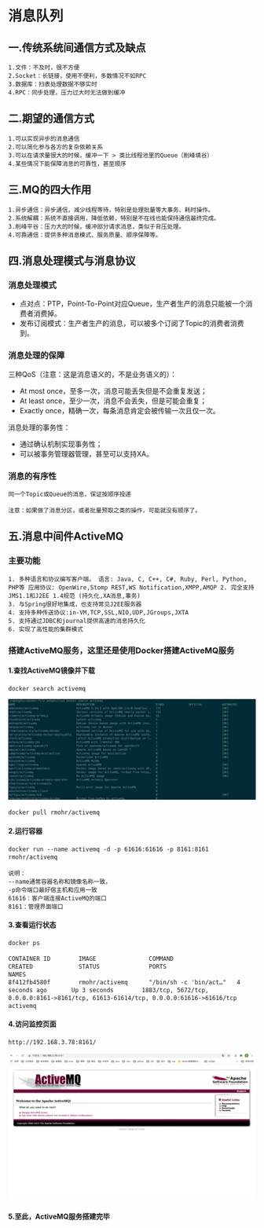 # 消息队列

## 一.传统系统间通信方式及缺点
    1.文件：不及时，很不方便
    2.Socket：长链接，使用不便利，多数情况不如RPC
    3.数据库：扫表处理数据不够实时
    4.RPC：同步处理，压力过大时无法做到缓冲

## 二.期望的通信方式
    1.可以实现异步的消息通信 
    2.可以简化参与各方的复杂依赖关系 
    3.可以在请求量很大的时候，缓冲一下 > 类比线程池里的Queue（削峰填谷）
    4.某些情况下能保障消息的可靠性，甚至顺序

## 三.MQ的四大作用
    1.异步通信：异步通信，减少线程等待，特别是处理批量等大事务、耗时操作。 
    2.系统解耦：系统不直接调用，降低依赖，特别是不在线也能保持通信最终完成。 
    3.削峰平谷：压力大的时候，缓冲部分请求消息，类似于背压处理。 
    4.可靠通信：提供多种消息模式、服务质量、顺序保障等。

## 四.消息处理模式与消息协议

### 消息处理模式
- 点对点：PTP，Point-To-Point对应Queue，生产者生产的消息只能被一个消费者消费掉。
- 发布订阅模式：生产者生产的消息，可以被多个订阅了Topic的消费者消费到。

### 消息处理的保障
三种QoS（注意：这是消息语义的，不是业务语义的）： 
- At most once，至多一次，消息可能丢失但是不会重复发送；
- At least once，至少一次，消息不会丢失，但是可能会重复； 
- Exactly once，精确一次，每条消息肯定会被传输一次且仅一次。 
  
消息处理的事务性： 
- 通过确认机制实现事务性； 
- 可以被事务管理器管理，甚至可以支持XA。

### 消息的有序性
    同一个Topic或Queue的消息，保证按顺序投递

    注意：如果做了消息分区，或者批量预取之类的操作，可能就没有顺序了。

## 五.消息中间件ActiveMQ

### 主要功能
    1. 多种语言和协议编写客户端。 语言: Java, C, C++, C#, Ruby, Perl, Python, PHP等 应用协议: OpenWire,Stomp REST,WS Notification,XMPP,AMQP 2. 完全支持JMS1.1和J2EE 1.4规范 (持久化,XA消息,事务) 
    3. 与Spring很好地集成，也支持常见J2EE服务器
    4. 支持多种传送协议:in-VM,TCP,SSL,NIO,UDP,JGroups,JXTA
    5. 支持通过JDBC和journal提供高速的消息持久化
    6. 实现了高性能的集群模式

### 搭建ActiveMQ服务，这里还是使用Docker搭建ActiveMQ服务

#### 1.查找ActiveMQ镜像并下载
    docker search activemq
![avatar](_media/../../../../_media/image/WechatIMG5203.png)

    docker pull rmohr/activemq

#### 2.运行容器
    docker run --name activemq -d -p 61616:61616 -p 8161:8161 rmohr/activemq

    说明：
    --name通常容器名称和镜像名称一致，
    -p命令端口最好宿主机和应用一致
    61616：客户端连接ActiveMQ的端口
    8161：管理界面端口

#### 3.查看运行状态
    docker ps

    CONTAINER ID        IMAGE               COMMAND                  CREATED             STATUS              PORTS                                                                                   NAMES
    8f412fb4580f        rmohr/activemq      "/bin/sh -c 'bin/act…"   4 seconds ago       Up 3 seconds        1883/tcp, 5672/tcp, 0.0.0.0:8161->8161/tcp, 61613-61614/tcp, 0.0.0.0:61616->61616/tcp   activemq

#### 4.访问监控页面

    http://192.168.3.78:8161/

![avatar](_media/../../../../_media/image/WechatIMG5206.png)

#### 5.至此，ActiveMQ服务搭建完毕